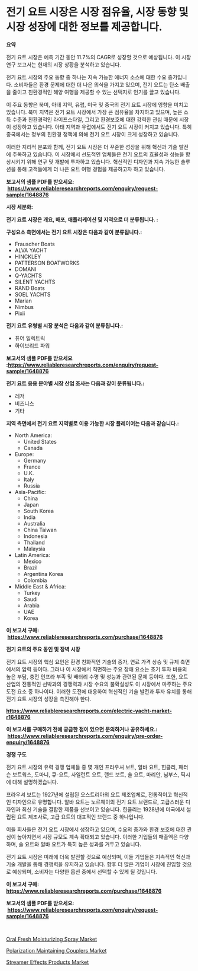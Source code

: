 <p><h1>전기 요트 시장은 시장 점유율, 시장 동향 및 시장 성장에 대한 정보를 제공합니다.</h1></p><p><strong>요약</strong></p>
<p><p>전기 요트 시장은 예측 기간 동안 11.7%의 CAGR로 성장할 것으로 예상됩니다. 이 시장 연구 보고서는 현재의 시장 상황을 분석하고 있습니다.</p><p>전기 요트 시장의 주요 동향 중 하나는 지속 가능한 에너지 소스에 대한 수요 증가입니다. 소비자들은 환경 문제에 대한 더 나은 의식을 가지고 있으며, 전기 요트는 탄소 배출을 줄이고 친환경적인 해양 여행을 제공할 수 있는 선택지로 인기를 끌고 있습니다.</p><p>이 주요 동향은 북미, 아태 지역, 유럽, 미국 및 중국의 전기 요트 시장에 영향을 미치고 있습니다. 북미 지역은 전기 요트 시장에서 가장 큰 점유율을 차지하고 있으며, 높은 소득 수준과 친환경적인 라이프스타일, 그리고 환경보호에 대한 강력한 관심 때문에 시장이 성장하고 있습니다. 아태 지역과 유럽에서도 전기 요트 시장이 커지고 있습니다. 특히 중국에서는 정부의 친환경 정책에 의해 전기 요트 시장이 크게 성장하고 있습니다.</p><p>이러한 지리적 분포와 함께, 전기 요트 시장은 더 꾸준한 성장을 위해 혁신과 기술 발전에 주목하고 있습니다. 이 시장에서 선도적인 업체들은 전기 요트의 효율성과 성능을 향상시키기 위해 연구 및 개발에 투자하고 있습니다. 혁신적인 디자인과 지속 가능한 솔루션을 통해 고객들에게 더 나은 요트 여행 경험을 제공하고자 하고 있습니다.</p></p>
<p><strong>보고서의 샘플 PDF를 받으세요: &nbsp;<a href="https://www.reliableresearchreports.com/enquiry/request-sample/1648876">https://www.reliableresearchreports.com/enquiry/request-sample/1648876</a></strong></p>
<p><strong>시장 세분화:</strong></p>
<p><strong> 전기 요트 시장은 개요, 배포, 애플리케이션 및 지역으로 더 분류됩니다. :</strong></p>
<p><strong>구성요소 측면에서는 전기 요트 시장은 다음과 같이 분류됩니다.:</strong></p>
<p><ul><li>Frauscher Boats</li><li>ALVA YACHT</li><li>HINCKLEY</li><li>PATTERSON BOATWORKS</li><li>DOMANI</li><li>Q-YACHTS</li><li>SILENT YACHTS</li><li>RAND Boats</li><li>SOEL YACHTS</li><li>Marian</li><li>Nimbus</li><li>Pixii</li></ul></p>
<p><strong> 전기 요트 유형별 시장 분석은 다음과 같이 분류됩니다.:</strong></p>
<p><ul><li>퓨어 일렉트릭</li><li>하이브리드 파워</li></ul></p>
<p><strong>보고서의 샘플 PDF를 받으세요 :<a href="https://www.reliableresearchreports.com/enquiry/request-sample/1648876">https://www.reliableresearchreports.com/enquiry/request-sample/1648876</a></strong></p>
<p><strong> 전기 요트 응용 분야별 시장 산업 조사는 다음과 같이 분류됩니다.:</strong></p>
<p><ul><li>레저</li><li>비즈니스</li><li>기타</li></ul></p>
<p><strong>지역 측면에서 전기 요트 지역별로 이용 가능한 시장 플레이어는 다음과 같습니다.:</strong></p>
<p><ul>
    <li>
        North America:
        <ul>
            <li>United States</li>
            <li>Canada</li>
        </ul>
    </li>
    <li>
        Europe:
        <ul>
            <li>Germany</li>
            <li>France</li>
            <li>U.K.</li>
            <li>Italy</li>
            <li>Russia</li>
        </ul>
    </li>
    <li>
        Asia-Pacific:
        <ul>
            <li>China</li>
            <li>Japan</li>
            <li>South Korea</li>
            <li>India</li>
            <li>Australia</li>
            <li>China Taiwan</li>
            <li>Indonesia</li>
            <li>Thailand</li>
            <li>Malaysia</li>
        </ul>
    </li>
    <li>
        Latin America:
        <ul>
            <li>Mexico</li>
            <li>Brazil</li>
            <li>Argentina Korea</li>
            <li>Colombia</li>
        </ul>
    </li>
    <li>
        Middle East & Africa:
        <ul>
            <li>Turkey</li>
            <li>Saudi</li>
            <li>Arabia</li>
            <li>UAE</li>
            <li>Korea</li>
        </ul>
    </li>
    </ul></p>
<p><strong>이 보고서 구매: &nbsp;<a href="https://www.reliableresearchreports.com/purchase/1648876">https://www.reliableresearchreports.com/purchase/1648876</a></strong></p>
<p><strong>전기 요트의 주요 동인 및 장벽 시장</strong></p>
<p><p>전기 요트 시장의 핵심 요인은 환경 친화적인 기술의 증가, 연료 가격 상승 및 규제 측면에서의 압력 등이다. 그러나 이 시장에서 직면하는 주요 장애 요소는 초기 투자 비용의 높은 부담, 충전 인프라 부족 및 배터리 수명 및 성능과 관련된 문제 등이다. 또한, 요트 산업의 전통적인 선박과의 경쟁력과 시장 수요의 불확실성도 이 시장에서 마주하는 주요 도전 요소 중 하나이다. 이러한 도전에 대응하여 혁신적인 기술 발전과 투자 유치를 통해 전기 요트 시장의 성장을 촉진해야 한다.</p></p>
<p><strong><a href="https://www.reliableresearchreports.com/electric-yacht-market-r1648876">https://www.reliableresearchreports.com/electric-yacht-market-r1648876</a></strong></p>
<p><strong>이 보고서를 구매하기 전에 궁금한 점이 있으면 문의하거나 공유하세요.: &nbsp;<a href="https://www.reliableresearchreports.com/enquiry/pre-order-enquiry/1648876">https://www.reliableresearchreports.com/enquiry/pre-order-enquiry/1648876</a></strong></p>
<p><strong>경쟁 구도</strong></p>
<p><p>전기 요트 시장의 유력 경쟁 업체들 중 몇 개인 프라우셔 보트, 알바 요트, 힌클리, 패터슨 보트웍스, 도마니, 큐-요트, 사일런트 요트, 랜드 보트, 솔 요트, 마리안, 님부스, 픽시에 대해 설명하겠습니다. </p><p>프라우셔 보트는 1927년에 설립된 오스트리아의 요트 제조업체로, 전통적이고 혁신적인 디자인으로 유명합니다. 알바 요트는 노르웨이의 전기 요트 브랜드로, 고급스러운 디자인과 최신 기술을 결합한 제품을 선보이고 있습니다. 힌클리는 1928년에 미국에서 설립된 요트 제조사로, 고급 요트의 대표적인 브랜드 중 하나입니다. </p><p>이들 회사들은 전기 요트 시장에서 성장하고 있으며, 수요의 증가와 환경 보호에 대한 관심이 높아지면서 시장 규모도 계속 확대되고 있습니다. 이러한 기업들의 매출액은 다양하며, 솔 요트와 알바 요트가 특히 높은 성과를 거두고 있습니다. </p><p>전기 요트 시장은 미래에 더욱 발전할 것으로 예상되며, 이들 기업들은 지속적인 혁신과 기술 개발을 통해 경쟁력을 유지하고 있습니다. 향후 더 많은 기업이 시장에 진입할 것으로 예상되며, 소비자는 다양한 옵션 중에서 선택할 수 있게 될 것입니다.</p></p>
<p><strong>이 보고서 구매: &nbsp; <a href="https://www.reliableresearchreports.com/purchase/1648876">https://www.reliableresearchreports.com/purchase/1648876</a></strong></p>
<p><strong>보고서의 샘플 PDF를 받으세요: &nbsp;<a href="https://www.reliableresearchreports.com/enquiry/request-sample/1648876">https://www.reliableresearchreports.com/enquiry/request-sample/1648876</a></strong><strong></strong></p>
<p>&nbsp;</p>
<p><p><a href="https://www.linkedin.com/pulse/oral-fresh-moisturizing-spray-market-furnishes-information-dcsie?trackingId=MYMWl7YLYGh2%2BtZdYgeVOA%3D%3D">Oral Fresh Moisturizing Spray Market</a></p><p><a href="https://www.linkedin.com/pulse/polarization-maintaining-couplers-market-size-reveals-04ntc?trackingId=bqoHkEqVZDTk%2BxC0fkCPuA%3D%3D">Polarization Maintaining Couplers Market</a></p><p><a href="https://www.linkedin.com/pulse/streamer-effects-products-market-size-reveals-best-marketing-channels-gdese?trackingId=Fc1cGJPIUfOUevLpZouCwA%3D%3D">Streamer Effects Products Market</a></p></p>